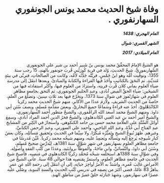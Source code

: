 <h1 dir="rtl">وفاة شيخ الحديث محمد يونس الجونفوري السهارنفوري .</h1>

<h5 dir="rtl">العام الهجري:  1438

الشهر القمري: شوال

العام الميلادي: 2017</h5>

<p dir="rtl">هو الشيخُ الإمامُ المحقِّقُ محمد يونس بنُ شَبير أحمد بن شير علي الجونفوري السَّهارنفوريُّ، شيخُ الحديثِ، وُلد في قريةِ كُورَيْني قُربَ جونفور بالهندِ، 15 رجب سنةَ 1355، وتوفِّيت أمُّه وهو ابنُ خَمْسٍ، فربَّتْه جَدَّتُه لأمِّه، وكانت من الصالحاتِ، فتربَّى في بيئةٍ مُتديِّنةٍ، ثم التحَقَ بالكتاتيبِ وأخَذَ فيها القراءةَ والكتابةَ والمبادئَ، وبعدها انتقَلَ إلى مدرسةِ ضياءِ العلومِ بماني كلان قُربَ قريتِه، واستزادَ من العلومِ فيها، وأكثَر استفادتَه فيها من الشيخَينِ: ضياءِ الحقِّ الفيض آبادي، وعبدِ الحليمِ الجونفوري، ثم التحق بجامعةِ مظاهرِ العلومِ في سَهارَنْفورَ في شوالٍ سنةَ 1373، وتخرَّجَ فيها بعد ثلاثِ سِنينَ، وتضلَّعَ من العلمِ، خاصةً من الحديثِ الشريفِ. ولازمَ عددًا من الأكابرِ، منهم شيخُ الحديثِ محمد زكريا الكانْدَهْلويّ، أخذَ عنه قراءةً وسَماعًا جميعَ البخاريِّ، وبعضَ مقدِّمةِ مُسلِمٍ، ونِصفَ سُنَنِ أبي داودَ. ومنهم الشيخُ محمد أسعد الله الرامْفوري، والشيخُ منظور أحمد السهارنفوري، والشيخُ أمير أحمد بن عبد الغني الكاندهلوي، والشيخُ فخرُ الدينِ أحمد المراد أبادي، وسمِعَ أوائلَ السِّتَّةِ على العلَّامةِ محمد حسن بن حامد الكنكوهي، واستجازَ في الكِبَرِ من المشايخِ عبدِ الفتاحِ أبي غُدَّةَ، وعبدِ اللهِ الناخبي، وأحمد علي السورتي، وعبدِ الرحمنِ الكتانيِّ، وغيرِهم. ظهَرَ نُبوغُ الشيخِ وتَميُّزُه مُبكِّرًا، ولا سِيَّما في الحديثِ وتَحقيقِ مَسائلِه، وكان بعضُ كبارِ شُيوخِه يَرجِعُ إليه ويَسألُه ويَعتمِدُ عليه، ومنهم شيخُه محمد زكريا. عُيِّنَ مُدرسًا في جامعةِ مظاهرِ العلومِ بسهارنفور في شهرِ شوَّالٍ سنةَ 1381هـ، لِيُدرِّسَ صحيحَ مُسلمٍ، وسُنَنَ أبي داودَ، والنَّسائيِّ، وابنِ ماجَهْ، والموطَّأَ بروايتَيهِ، وعددًا من كُتُبِ الفقهِ وأُصولِه. وفي شوَّالٍ سنةَ 1388هـ استخلفه شيخُه مُحمَّد زكريَّا الكاندهلوي في مَنصِبِه، فأصبحَ شيخَ الحديثِ في جامعةِ مَظاهرِ العلومِ، واستمرَّ بِمَنصِبِه هذا حوالَي 48 سنةً. عانى الشيخُ من الأمراضِ غالِبَ عُمرِه، واشتدَّ به الأمرُ أواخِرَ حياتِه، إلى أنِ انتقَلَ إلى رحمةِ اللهِ عن عمرٍ يناهزُ 83 عامًا، قضى أكثرَ من نِصفِه في تدريسِ كُتُبِ الحديثِ والسنةِ النبويةِ، وصُلِّي عليه عصرًا في سهارنفور، وشهِدَ جَنازتَه خلقٌ غفيرٌ من مناطقِ الهندِ.</p></br>
